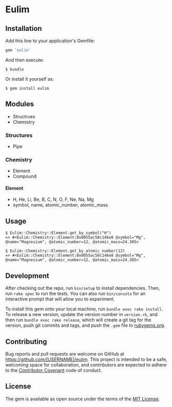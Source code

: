 # Eulim

## Installation

Add this line to your application's Gemfile:

```ruby
gem 'eulim'
```

And then execute:

    $ bundle

Or install it yourself as:

    $ gem install eulim

## Modules

* Structrues
* Chemistry

### Structures
* Pipe

### Chemistry

* Element
* Compound

#### Element

* H, He, Li, Be, B, C, N, O, F, Ne, Na, Mg
* symbol, name, atomic_number, atomic_mass

## Usage

	$ Eulim::Chemistry::Element.get_by_symbol("H")
	=> #<Eulim::Chemistry::Element:0x0055ac58c146e8 @symbol="Mg", @name="Magnesium", @atomic_number=12, @atomic_mass=24.305>

	$ Eulim::Chemistry::Element.get_by_atomic_number(12)
	=> #<Eulim::Chemistry::Element:0x0055ac58c146e8 @symbol="Mg", @name="Magnesium", @atomic_number=12, @atomic_mass=24.305>


## Development

After checking out the repo, run `bin/setup` to install dependencies. Then, run `rake spec` to run the tests. You can also run `bin/console` for an interactive prompt that will allow you to experiment.

To install this gem onto your local machine, run `bundle exec rake install`. To release a new version, update the version number in `version.rb`, and then run `bundle exec rake release`, which will create a git tag for the version, push git commits and tags, and push the `.gem` file to [rubygems.org](https://rubygems.org).

## Contributing

Bug reports and pull requests are welcome on GitHub at https://github.com/[USERNAME]/eulim. This project is intended to be a safe, welcoming space for collaboration, and contributors are expected to adhere to the [Contributor Covenant](http://contributor-covenant.org) code of conduct.


## License

The gem is available as open source under the terms of the [MIT License](http://opensource.org/licenses/MIT).

